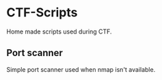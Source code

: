 # CTF-Scripts
Home made scripts used during CTF.

## Port scanner
Simple port scanner used when nmap isn't available.
